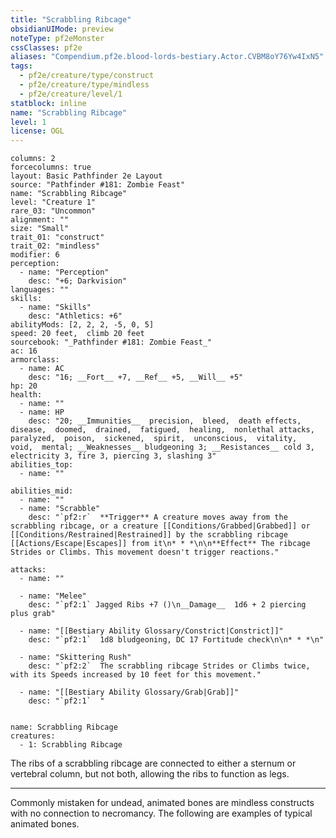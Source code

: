 ```yaml
---
title: "Scrabbling Ribcage"
obsidianUIMode: preview
noteType: pf2eMonster
cssClasses: pf2e
aliases: "Compendium.pf2e.blood-lords-bestiary.Actor.CVBM8oY76Yw4IxN5" 
tags:
  - pf2e/creature/type/construct
  - pf2e/creature/type/mindless
  - pf2e/creature/level/1
statblock: inline
name: "Scrabbling Ribcage"
level: 1
license: OGL
---
```


```statblock
columns: 2
forcecolumns: true
layout: Basic Pathfinder 2e Layout
source: "Pathfinder #181: Zombie Feast"
name: "Scrabbling Ribcage"
level: "Creature 1"
rare_03: "Uncommon"
alignment: ""
size: "Small"
trait_01: "construct"
trait_02: "mindless"
modifier: 6
perception:
  - name: "Perception"
    desc: "+6; Darkvision"
languages: ""
skills:
  - name: "Skills"
    desc: "Athletics: +6"
abilityMods: [2, 2, 2, -5, 0, 5]
speed: 20 feet,  climb 20 feet
sourcebook: "_Pathfinder #181: Zombie Feast_"
ac: 16
armorclass:
  - name: AC
    desc: "16; __Fort__ +7, __Ref__ +5, __Will__ +5"
hp: 20
health:
  - name: ""
  - name: HP
    desc: "20; __Immunities__  precision,  bleed,  death effects,  disease,  doomed,  drained,  fatigued,  healing,  nonlethal attacks,  paralyzed,  poison,  sickened,  spirit,  unconscious,  vitality,  void,  mental; __Weaknesses__ bludgeoning 3; __Resistances__ cold 3, electricity 3, fire 3, piercing 3, slashing 3"
abilities_top:
  - name: ""

abilities_mid:
  - name: ""
  - name: "Scrabble"
    desc: "`pf2:r`  **Trigger** A creature moves away from the scrabbling ribcage, or a creature [[Conditions/Grabbed|Grabbed]] or [[Conditions/Restrained|Restrained]] by the scrabbling ribcage [[Actions/Escape|Escapes]] from it\n* * *\n\n**Effect** The ribcage Strides or Climbs. This movement doesn't trigger reactions."

attacks:
  - name: ""

  - name: "Melee"
    desc: "`pf2:1` Jagged Ribs +7 ()\n__Damage__  1d6 + 2 piercing plus grab"

  - name: "[[Bestiary Ability Glossary/Constrict|Constrict]]"
    desc: "`pf2:1`  1d8 bludgeoning, DC 17 Fortitude check\n\n* * *\n"

  - name: "Skittering Rush"
    desc: "`pf2:2`  The scrabbling ribcage Strides or Climbs twice, with its Speeds increased by 10 feet for this movement."

  - name: "[[Bestiary Ability Glossary/Grab|Grab]]"
    desc: "`pf2:1`  "
 
```

```encounter-table
name: Scrabbling Ribcage
creatures:
  - 1: Scrabbling Ribcage
```



The ribs of a scrabbling ribcage are connected to either a sternum or vertebral column, but not both, allowing the ribs to function as legs.

* * *

Commonly mistaken for undead, animated bones are mindless constructs with no connection to necromancy. The following are examples of typical animated bones.
